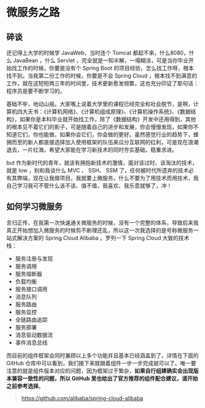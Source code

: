 # 微服务之路
## 碎谈
还记得上大学的时候学 JavaWeb，当时连个 Tomcat 都起不来，什么8080，什么 JavaBean ，什么 Servlet ，完全就是一知半解，一塌糊涂，可是当你毕业开始找工作的时候，你要是没有个 Spring Boot 的项目经验，怎么找工作呀，根本找不到。当我第二份工作的时候，你要是不会 Spring Cloud ，根本找不到满意的工作，就在这短短两三年的时间里，技术更新愈发频繁，这也充分印证了那句话：程序员是要不断学习的。

基础不牢，地动山摇。大家嘴上说着大学里的课程已经完全和社会脱节，是啊，计算机四大天书：《计算机网络》、《计算机组成原理》、《计算机操作系统》、《数据结构》，如果你是本科毕业就开始找工作，除了《数据结构》开发中还用得到，其他的根本见不着它们的影子，可是随着自己的进步和发展，你会慢慢发现，如果你不知道它们，你也能做，如果你会它们，你会做的更好。虽然感觉行业的趋势下，蜂拥而至的新人都直接选择加入使用框架的队伍来瓜分互联网的红利，可是现在浪潮退去，一片红海，希望大家能在学习新技术的同时夯实基础，稳重求进。

but 作为新时代的青年，就该有拥抱新技术的激情，面对该过时、该淘汰的技术，就是 low ，别和我谈什么 MVC 、 SSH、 SSM 了，任何被时代所遗弃的技术必有其弊端，现在让我做项目，我就要上微服务，什么不要为了用技术而用技术，我自己学习我可不管什么该不该、值不值，我喜欢、我乐意就够了，冲！

## 如何学习微服务
言归正传，在我第一次快速通关微服务的时候，没有一个完整的体系，导致后来我真正开始想加入微服务的时候剪不断理还乱，所以这一次我选择的是号称微服务一站式解决方案的 Spring Cloud Alibaba 。罗列一下 Spring Cloud 大致的技术栈：

- 服务注册与发现
- 服务调用
- 服务熔断器
- 负载均衡
- 服务接口调用
- 消息队列
- 服务路由
- 服务监控
- 全链路由追踪
- 服务部署
- 消息驱动数据流
- 事件消息总线

而目前的组件框架会同时兼顾以上多个功能并且基本已经涵盖到了，详情在下面的 GitHub 仓库中可以看到，我们接下来就跟着组件一步一步完成就可以了。唯一要注意的就是组件版本对应的问题，因为框架过于繁杂，**如果自行组建确实会出现版本兼容一致性的问题，所以 GitHub 里也给出了官方推荐的组件配合建议，请开始之前参考选择**。

> https://github.com/alibaba/spring-cloud-alibaba